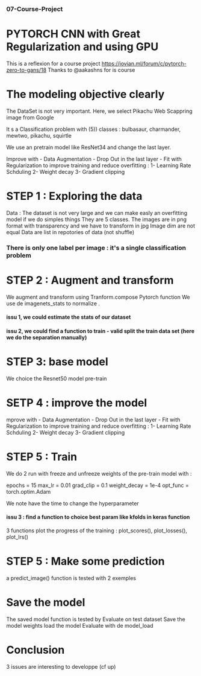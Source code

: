### 07-Course-Project

# PYTORCH CNN with Great Regularization and using GPU

This is a reflexion for a course project 
https://jovian.ml/forum/c/pytorch-zero-to-gans/18
Thanks to @aakashns for is course

# The modeling objective clearly

The DataSet is not very important. 
Here, we select Pikachu Web Scappring image from Google 

It s a Classification problem with (5)) classes : bulbasaur, charmander, mewtwo, pikachu, squirtle

We use an pretrain model like ResNet34 and change the last layer.

Improve with 
        - Data Augmentation
        - Drop Out in the last layer
        - Fit with Regularization to improve training and reduce overfitting : 
                1- Learning Rate Schduling
                2- Weight decay
                3- Gradient clipping



# STEP 1 : Exploring the data
Data : 
The dataset is not very large and we can make easly an overfitting model if we do simples things
They are 5 classes.
The images are in png format with transparency and we have to transform in jpg
Image dim are not equal
Data are list in repotories of data (not shuffle)

### There is only one label per image : it's a single classification problem

# STEP 2 : Augment and transform
We augment and transform using Tranform.compose Pytorch function 
We use de imagenets_stats to normalize . 
#### issu 1, we could estimate the stats of our dataset 
#### issu 2, we could find a function to train - valid split the train data set (here we do the separation manually)


# STEP 3: base model
We choice the Resnet50 model pre-train


# SETP 4 : improve the model
mprove with 
        - Data Augmentation
        - Drop Out in the last layer
        - Fit with Regularization to improve training and reduce overfitting : 
                1- Learning Rate Schduling
                2- Weight decay
                3- Gradient clipping

# STEP 5 : Train

We do 2 run with freeze and unfreeze weights of the pre-train model with :

epochs = 15
max_lr = 0.01
grad_clip = 0.1
weight_decay = 1e-4
opt_func = torch.optim.Adam

We note have the time to change the hyperparameter
#### issu 3 : find a function to choice best param like kfolds in keras function
3 functions plot the progress of the training : plot_scores(), plot_losses(), plot_lrs()

# STEP 5 : Make some prediction
a predict_image() function is tested with 2 exemples 

# Save the model
The saved model function is tested by 
Evaluate on test dataset
Save the model weights
load the model
Evaluate with de model_load

# Conclusion
3 issues are interesting to developpe (cf up)